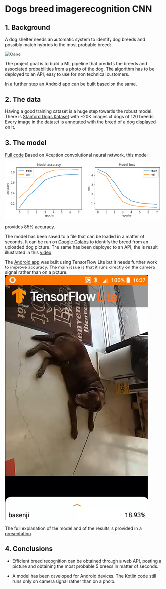 # Dogs breed imagerecognition CNN 

## 1. Background
A dog shelter needs an automatic system to identify dog breeds and possibly match hybrids to the most probable breeds.

<img width="250" alt="Cane" src="https://github.com/opsabarsec/dogs_breed_imagerecognition/blob/master/predicted.png">


The project goal is to build a ML pipeline that predicts the breeds and associated probabilities from a photo of the dog. 
The algorithm has to be deployed to an API, easy to use for non technical customers.

In a further step an Android app can be built based on the same.

## 2. The data

Having a good training dataset is a huge step towards the robust model. There is [Stanford Dogs Dataset](https://www.kaggle.com/jessicali9530/stanford-dogs-dataset) with ~20K images of dogs of 120 breeds. Every image in the dataset is annotated with the breed of a dog displayed on it. 

## 3. The model
[Full code](https://github.com/opsabarsec/Dog-pictures-classification-by-Deep-Learning/blob/master/notebooks/Stanford_dogs_classifier_part2.ipynb)
Based on Xception convolutional neural network, this model 

![training](CNNtraining.png)

provides 85% accuracy. 

The model has been saved to a file that can be loaded in a matter of seconds.
It can be run on [Google Colabs](https://colab.research.google.com/drive/1kcAFOSreOd_68WF5gdvoQOceld7cAwrX) to identify the breed from an uploaded dog picture. 
The same has been deployed to an API, the is result illustrated in this [video](https://www.youtube.com/watch?v=1YKuf0ddEGE). 


The [Android app](https://youtu.be/BlDMGTFu-hM) was built using TensorFlow Lite but it needs further work to improve accuracy. The main issue is that it runs directly on the camera signal rather than on a picture.
![dognet](dognet.png)

The full explanation of the model and of the results is provided in a [presentation](https://github.com/opsabarsec/Dog-pictures-classification-by-Deep-Learning/blob/master/documentation/presentation/P6_presentation.pdf).

## 4. Conclusions

- Efficient breed recognition can be obtained through a web API, posting a picture and obtaining the most probable 5 breeds in matter of seconds.

- A model has been developed for Android devices. The Kotlin code still runs only on camera signal rather than on a photo.



